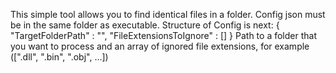 This simple tool allows you to find identical files in a folder. Config json must be in the same folder as executable. 
Structure of Config is next: 
{
	"TargetFolderPath" : "",
	"FileExtensionsToIgnore" : []
}
Path to a folder that you want to process and an array of ignored file extensions, for example ([".dll", ".bin", ".obj", ...])
